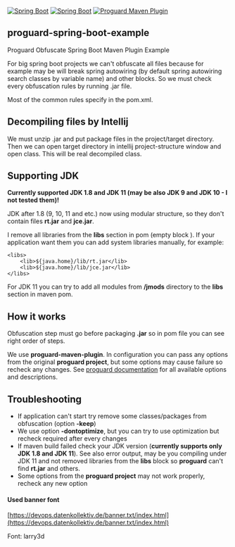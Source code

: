 [![Spring Boot](https://img.shields.io/badge/Spring%20Boot-2.1.2-green.svg)](https://projects.spring.io/spring-boot/)
[![Spring Boot](https://img.shields.io/badge/JDK-11-green.svg)](https://projects.spring.io/spring-boot/)
[![Proguard Maven Plugin](https://img.shields.io/badge/Proguard%20Maven%20Plugin-6.1.0beta2-blue.svg)](https://sourceforge.net/projects/proguard/)

## proguard-spring-boot-example
Proguard Obfuscate Spring Boot Maven Plugin Example

For big spring boot projects we can't obfuscate all files because for example may be will break spring autowiring 
(by default spring autowiring search classes by variable name) and other blocks. So we must check every obfuscation 
rules by running .jar file. 

Most of the common rules specify in the pom.xml.

## Decompiling files by Intellij
We must unzip .jar and put package files in the project/target directory. Then we can open target directory in intellij 
project-structure window and open class. This will be real decompiled class.

## Supporting JDK
**Currently supported JDK 1.8 and JDK 11 (may be also JDK 9 and JDK 10 - I not tested them)!**

JDK after 1.8 (9, 10, 11 and etc.) now using modular structure, so they don't contain files 
**rt.jar** and **jce.jar**.

I remove all libraries from the **libs** section in pom (empty block **<libs></libs>**). If your application want
them you can add system libraries manually, for example:
```
<libs>
    <lib>${java.home}/lib/rt.jar</lib>
    <lib>${java.home}/lib/jce.jar</lib>
</libs>
```
For JDK 11 you can try to add all modules from **<jdk-path>/jmods** directory to the **libs** section in maven pom.

## How it works
Obfuscation step must go before packaging **.jar** so in pom file you can see right order of steps.

We use **proguard-maven-plugin**. In configuration you can pass any options from the original **proguard project**,
but some options may cause failure so recheck any changes. See [proguard documentation](https://www.guardsquare.com/en/products/proguard/manual/examples#application)
for all available options and descriptions.

## Troubleshooting
  - If application can't start try remove some classes/packages from obfuscation (option **-keep**)
  - We use option **-dontoptimize**, but you can try to use optimization but recheck required after every changes
  - If maven build failed check your JDK version (**currently supports only JDK 1.8 and JDK 11**). See also error 
    output, may be you compiling under JDK 11 and not removed libraries from the **libs** block so **proguard**
    can't find **rt.jar** and others.
  - Some options from the **proguard project** may not work properly, recheck any new option

#### Used banner font
[https://devops.datenkollektiv.de/banner.txt/index.html](https://devops.datenkollektiv.de/banner.txt/index.html)

Font: larry3d
